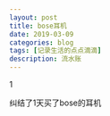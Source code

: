 ```yaml
---
layout: post
title: bose耳机
date: 2019-03-09
categories: blog
tags: [记录生活的点点滴滴]
description: 流水账
---
```


1 

纠结了1天买了bose的耳机
















